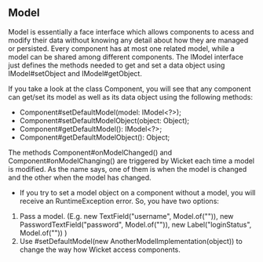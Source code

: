 ## Model
Model is essentially a face interface which allows components to acess and modify their data without knowing any detail about how they are managed or persisted. Every component has at most one related model, while a model can be shared among different components. The IModel interface just defines the methods needed to get and set a data object using IModel#setObject and IModel#getObject.

If you take a look at the class Component, you will see that any component can get/set its model as well as its data object using the following methods:
- Component#setDefaultModel(model: IModel<?>);
- Component#setDefaultModelObject(object: Object);
- Component#getDefaultModel(): IModel<?>;
- Component#getDefaultModelObject(): Object;

The methods Component#onModelChanged() and Component#onModelChanging() are triggered by Wicket each time a model is modified. As the name says, one of them is when the model is changed and the other when the model has changed. 


- If you try to set a model object on a component without a model, you will receive an RuntimeException error. So, you have two options:
1. Pass a model. (E.g. new TextField("username", Model.of("")), new PasswordTextField("password", Model.of("")), new Label("loginStatus", Model.of("")) )
2. Use #setDefaultModel(new AnotherModelImplementation(object)) to change the way how Wicket access components. 